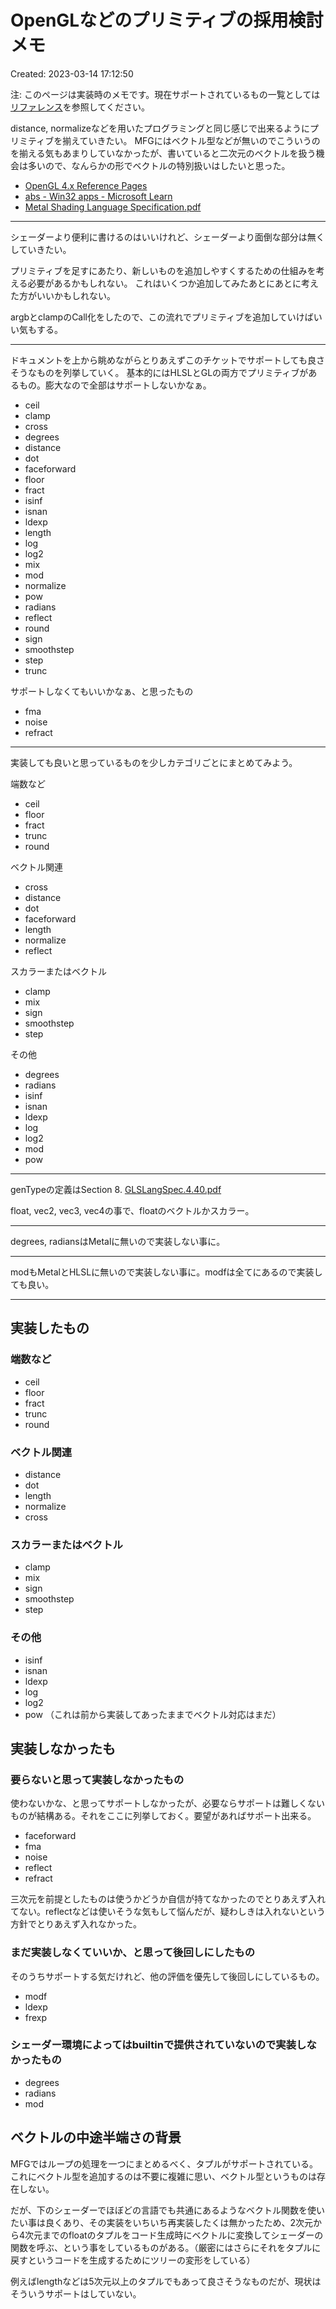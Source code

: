 # OpenGLなどのプリミティブの採用検討メモ

Created: 2023-03-14 17:12:50

注: このページは実装時のメモです。現在サポートされているもの一覧としては[リファレンス](../Reference/README.md)を参照してください。


distance, normalizeなどを用いたプログラミングと同じ感じで出来るようにプリミティブを揃えていきたい。 MFGにはベクトル型などが無いのでこういうのを揃える気もあまりしていなかったが、書いていると二次元のベクトルを扱う機会は多いので、なんらかの形でベクトルの特別扱いはしたいと思った。

-   [OpenGL 4.x Reference Pages](https://registry.khronos.org/OpenGL-Refpages/gl4/html/)
-   [abs - Win32 apps - Microsoft Learn](https://learn.microsoft.com/en-us/windows/win32/direct3dhlsl/dx-graphics-hlsl-abs)
-   [Metal Shading Language Specification.pdf](https://developer.apple.com/metal/Metal-Shading-Language-Specification.pdf)

----

シェーダーより便利に書けるのはいいけれど、シェーダーより面倒な部分は無くしていきたい。

プリミティブを足すにあたり、新しいものを追加しやすくするための仕組みを考える必要があるかもしれない。 これはいくつか追加してみたあとにあとに考えた方がいいかもしれない。
        
argbとclampのCall化をしたので、この流れでプリミティブを追加していけばいい気もする。

----
    
ドキュメントを上から眺めながらとりあえずこのチケットでサポートしても良さそうなものを列挙していく。 基本的にはHLSLとGLの両方でプリミティブがあるもの。膨大なので全部はサポートしないかなぁ。

-   ceil
-   clamp
-   cross
-   degrees
-   distance
-   dot
-   faceforward
-   floor
-   fract
-   isinf
-   isnan
-   ldexp
-   length
-   log
-   log2
-   mix
-   mod
-   normalize
-   pow
-   radians
-   reflect
-   round
-   sign
-   smoothstep
-   step
-   trunc

サポートしなくてもいいかなぁ、と思ったもの

-   fma
-   noise
-   refract

----

実装しても良いと思っているものを少しカテゴリごとにまとめてみよう。

端数など

-   ceil
-   floor
-   fract
-   trunc
-   round

ベクトル関連

-   cross
-   distance
-   dot
-   faceforward
-   length
-   normalize
-   reflect

スカラーまたはベクトル

-   clamp
-   mix
-   sign
-   smoothstep
-   step

その他

-   degrees
-   radians
-   isinf
-   isnan
-   ldexp
-   log
-   log2
-   mod
-   pow

----
    
genTypeの定義はSection 8. [GLSLangSpec.4.40.pdf](https://registry.khronos.org/OpenGL/specs/gl/GLSLangSpec.4.40.pdf)

float, vec2, vec3, vec4の事で、floatのベクトルかスカラー。

----

degrees, radiansはMetalに無いので実装しない事に。

----

modもMetalとHLSLに無いので実装しない事に。modfは全てにあるので実装しても良い。

----

## 実装したもの

### 端数など

-   ceil
-   floor
-   fract
-   trunc
-   round

### ベクトル関連

-   distance
-   dot
-   length
-   normalize
-   cross

### スカラーまたはベクトル

-   clamp
-   mix
-   sign
-   smoothstep
-   step

### その他

-   isinf
-   isnan
-   ldexp
-   log
-   log2
-   pow （これは前から実装してあったままでベクトル対応はまだ）

## 実装しなかったも

### 要らないと思って実装しなかったもの

使わないかな、と思ってサポートしなかったが、必要ならサポートは難しくないものが結構ある。それをここに列挙しておく。要望があればサポート出来る。

-   faceforward
-   fma
-   noise
-   reflect
-   refract

三次元を前提としたものは使うかどうか自信が持てなかったのでとりあえず入れてない。reflectなどは使いそうな気もして悩んだが、疑わしきは入れないという方針でとりあえず入れなかった。

### まだ実装しなくていいか、と思って後回しにしたもの

そのうちサポートする気だけれど、他の評価を優先して後回しにしているもの。

-   modf
-   ldexp
-   frexp

### シェーダー環境によってはbuiltinで提供されていないので実装しなかったもの

-   degrees
-   radians
-   mod


## ベクトルの中途半端さの背景

MFGではループの処理を一つにまとめるべく、タプルがサポートされている。これにベクトル型を追加するのは不要に複雑に思い、ベクトル型というものは存在しない。

だが、下のシェーダーでほぼどの言語でも共通にあるようなベクトル関数を使いたい事は良くあり、その実装をいちいち再実装したくは無かったため、2次元から4次元までのfloatのタプルをコード生成時にベクトルに変換してシェーダーの関数を呼ぶ、という事をしているものがある。（厳密にはさらにそれをタプルに戻すというコードを生成するためにツリーの変形をしている）

例えばlengthなどは5次元以上のタプルでもあって良さそうなものだが、現状はそういうサポートはしていない。

